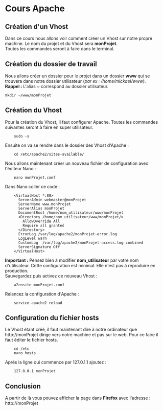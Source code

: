 # Cours Apache
## Création d'un Vhost
Dans ce cours nous allons voir comment créer un Vhost sur notre propre machine. Le nom du projet et du Vhost sera **monProjet**.  
Toutes les commandes seront à faire dans le terminal.


## Création du dossier de travail
Nous allons créer un dossier pour le projet dans un dossier **www** qui se trouvera dans notre dossier utilisateur (*par ex : /home/mickael/www*).
 **Rappel :** L'alias ~ correspond au dossier utilisateur.


    mkdir ~/www/monProjet


## Création du Vhost
Pour la création du Vhost, il faut configurer Apache. Toutes les commandes suivantes seront à faire en super utilisateur.


        sudo -s
Ensuite on va se rendre dans le dossier des Vhost d'Apache :


        cd /etc/apache2/sites-available/
Nous allons maintenant créer un nouveau fichier de configuration avec l'éditeur Nano :


        nano monProjet.conf
Dans Nano coller ce code :


        <VirtualHost *:80>
          ServerAdmin webmaster@monProjet
          ServerName www.monProjet
          ServerAlias monProjet
          DocumentRoot /home/nom_utilisateur/www/monProjet
          <Directory /home/nom_utilisateur/www/monProjet/>
            AllowOverride All
            Require all granted
          </Directory>
          ErrorLog /var/log/apache2/monProjet-error.log
          LogLevel warn
          CustomLog  /var/log/apache2/monProjet-access.log combined
          ServerSignature Off
        </VirtualHost>

 **Important :** Pensez bien à modifier **nom_utilisateur** par votre nom d'utilisateur. Cette configuration est minimal. Elle n'est pas à reproduire en production.  
Sauvegardez puis activez ce nouveau Vhost :


        a2ensite monProjet.conf
Relancez la configuration d'Apache :


        service apache2 reload


## Configuration du fichier hosts
Le Vhost étant créé, il faut maintenant dire à notre ordinateur que http://monProjet dirige vers notre machine et pas sur le web. Pour ce faire il faut éditer le fichier hosts.


        cd /etc
        nano hosts


Après la ligne qui commence par 127.0.1.1 ajoutez :


        127.0.0.1 monProjet


## Conclusion
A partir de là vous pouvez afficher la page dans **Firefox** avec l'adresse : http://monProjet
